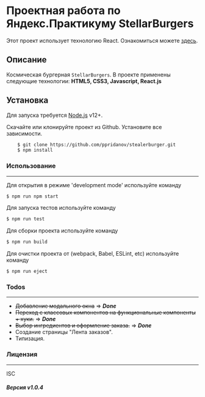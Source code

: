 # Проектная работа по Яндекс.Практикуму StellarBurgers

Этот проект использует технологию React. Ознакомиться можете [здесь](https://reactjs.org).

## Описание
Космическая бургерная `StellarBurgers`. В проекте применены следующие технологии:
**HTML5, CSS3, Javascript, React.js**

## Установка
Для запуска требуется [Node.js](https://nodejs.org/) v12+.

Скачайте или клонируйте проект из Github. Установите все зависимости.

```sh
    $ git clone https://github.com/ppridanov/stealerburger.git
    $ npm install
```

### Использование
------------
Для открытия в режиме 'development mode' используйте команду

```sh
$ npm run npm start
```

Для запуска тестов используйте команду

```sh
$ npm run test
```

Для сборки проекта используйте команду

```sh
$ npm run build
```

Для очистки проекта от (webpack, Babel, ESLint, etc)  используйте команду

```sh
$ npm run eject
```

### Todos
------------
- ~~Добавление модального окна~~ => ***Done***
- ~~Переход с классовых компонентов на функциональные компоненты + хуки.~~ => ***Done***
- ~~Выбор ингредиентов и оформление заказа.~~ => ***Done***
- Создание страницы "Лента заказов".
- Типизация.

### Лицензия
---------
ISC


##### Версия v1.0.4
